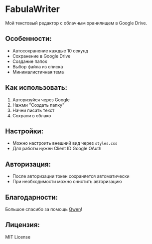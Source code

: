 # FabulaWriter

Мой текстовый редактор с облачным хранилищем в Google Drive.

## Особенности:
- Автосохранение каждые 10 секунд
- Сохранение в Google Drive
- Создание папок
- Выбор файла из списка
- Минималистичная тема

## Как использовать:
1. Авторизуйся через Google
2. Нажми "Создать папку"
3. Начни писать текст
4. Сохрани в облако

## Настройки:
- Можно настроить внешний вид через `styles.css`
- Для работы нужен Client ID Google OAuth

## Авторизация:
- После авторизации токен сохраняется автоматически
- При необходимости можно очистить авторизацию

## Благодарности:
Большое спасибо за помощь [Qwen](https://qwen.com/)!

## Лицензия:
MIT License
